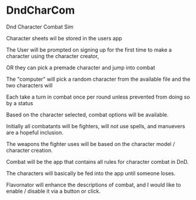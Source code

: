 # DndCharCom
Dnd Character Combat Sim

Character sheets wil be stored in the users app

The User will be prompted on signing up for the first time to make a character using the character creator,

OR they can pick a premade character and jump into combat

The "computer" will pick a random character from the available file and the two characters will

Each take a turn in combat once per round unless prevented from doing so by a status

Based on the character selected, combat options will be available.

Initially all combatants will be fighters, will not use spells, and manuevers are a hopeful inclusion.

The weapons the fighter uses will be based on the character model / character creation.

Combat will be the app that contains all rules for character combat in DnD. 

The characters will basically be fed into the app until someone loses.

Flavornator will enhance the descriptions of combat, and I would like to enable / disable it via a button or click.

